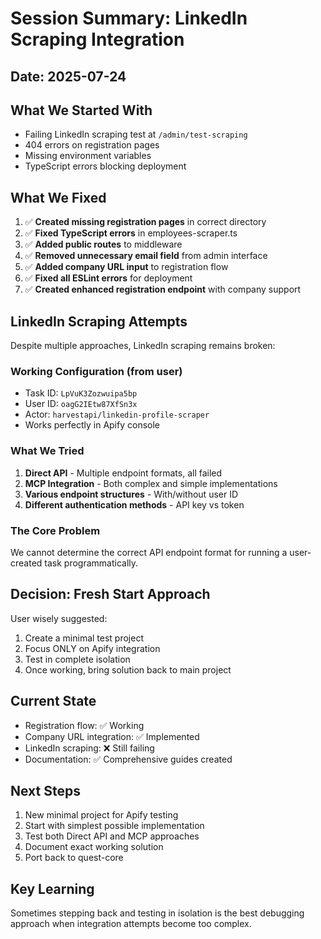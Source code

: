 # Session Summary: LinkedIn Scraping Integration

## Date: 2025-07-24

## What We Started With
- Failing LinkedIn scraping test at `/admin/test-scraping`
- 404 errors on registration pages
- Missing environment variables
- TypeScript errors blocking deployment

## What We Fixed
1. ✅ **Created missing registration pages** in correct directory
2. ✅ **Fixed TypeScript errors** in employees-scraper.ts
3. ✅ **Added public routes** to middleware
4. ✅ **Removed unnecessary email field** from admin interface
5. ✅ **Added company URL input** to registration flow
6. ✅ **Fixed all ESLint errors** for deployment
7. ✅ **Created enhanced registration endpoint** with company support

## LinkedIn Scraping Attempts
Despite multiple approaches, LinkedIn scraping remains broken:

### Working Configuration (from user)
- Task ID: `LpVuK3Zozwuipa5bp`
- User ID: `oagG2IEtw87XfSn3x`
- Actor: `harvestapi/linkedin-profile-scraper`
- Works perfectly in Apify console

### What We Tried
1. **Direct API** - Multiple endpoint formats, all failed
2. **MCP Integration** - Both complex and simple implementations
3. **Various endpoint structures** - With/without user ID
4. **Different authentication methods** - API key vs token

### The Core Problem
We cannot determine the correct API endpoint format for running a user-created task programmatically.

## Decision: Fresh Start Approach
User wisely suggested:
1. Create a minimal test project
2. Focus ONLY on Apify integration
3. Test in complete isolation
4. Once working, bring solution back to main project

## Current State
- Registration flow: ✅ Working
- Company URL integration: ✅ Implemented  
- LinkedIn scraping: ❌ Still failing
- Documentation: ✅ Comprehensive guides created

## Next Steps
1. New minimal project for Apify testing
2. Start with simplest possible implementation
3. Test both Direct API and MCP approaches
4. Document exact working solution
5. Port back to quest-core

## Key Learning
Sometimes stepping back and testing in isolation is the best debugging approach when integration attempts become too complex.
